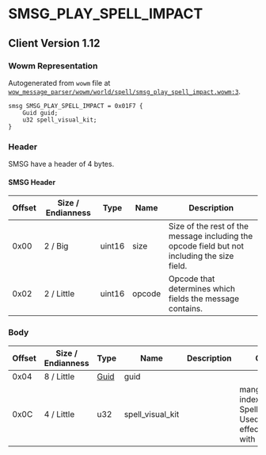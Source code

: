 # SMSG_PLAY_SPELL_IMPACT

## Client Version 1.12

### Wowm Representation

Autogenerated from `wowm` file at [`wow_message_parser/wowm/world/spell/smsg_play_spell_impact.wowm:3`](https://github.com/gtker/wow_messages/tree/main/wow_message_parser/wowm/world/spell/smsg_play_spell_impact.wowm#L3).
```rust,ignore
smsg SMSG_PLAY_SPELL_IMPACT = 0x01F7 {
    Guid guid;
    u32 spell_visual_kit;
}
```
### Header

SMSG have a header of 4 bytes.

#### SMSG Header

| Offset | Size / Endianness | Type   | Name   | Description |
| ------ | ----------------- | ------ | ------ | ----------- |
| 0x00   | 2 / Big           | uint16 | size   | Size of the rest of the message including the opcode field but not including the size field.|
| 0x02   | 2 / Little        | uint16 | opcode | Opcode that determines which fields the message contains.|

### Body

| Offset | Size / Endianness | Type | Name | Description | Comment |
| ------ | ----------------- | ---- | ---- | ----------- | ------- |
| 0x04 | 8 / Little | [Guid](../spec/packed-guid.md) | guid |  |  |
| 0x0C | 4 / Little | u32 | spell_visual_kit |  | mangoszero: index from SpellVisualKit.dbc. Used for visual effect on player with 0x016A |

